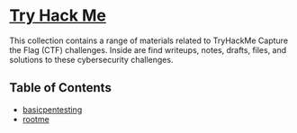 # [Try Hack Me](tryhackme.com)
This collection contains a range of materials related to TryHackMe Capture the Flag (CTF) challenges. Inside are find writeups, notes, drafts, files, and solutions to these cybersecurity challenges.

## Table of Contents
- [basicpentesting](/basicpentesting)
- [rootme](/rootme)
